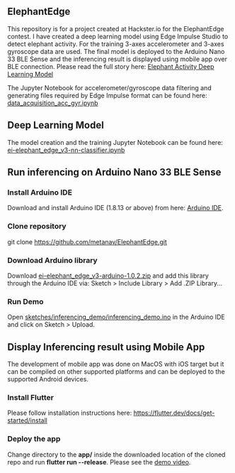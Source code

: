 ## ElephantEdge
This repository is for a project created at Hackster.io for the ElephantEdge contest. I have created a deep learning model using Edge Impulse Studio to detect elephant activity. For the training 3-axes accelerometer and 3-axes gyroscope data are used. The final model is deployed to the Arduino Nano 33 BLE Sense and the inferencing result is displayed using mobile app over BLE connection. Please read the full story here: [Elephant Activity Deep Learning Model](https://www.hackster.io/naveenbskumar/elephant-activity-deep-learning-model-5b3e98)

The Jupyter Notebook for accelerometer/gyroscope data filtering and generating files required by Edge Impulse format can be found here: [data_acquisition_acc_gyr.ipynb](data_acquisition_acc_gyr.ipynb)


## Deep Learning Model
The model creation and the training Jupyter Notebook can be found here: [ei-elephant_edge_v3-nn-classifier.ipynb](ei-elephant_edge_v3-nn-classifier.ipynb)

## Run inferencing on Arduino Nano 33 BLE Sense

### Install Arduino IDE
Download and install Arduino IDE (1.8.13 or above) from here: [Arduino IDE](https://www.arduino.cc/en/software).

### Clone repository
git clone https://github.com/metanav/ElephantEdge.git

### Download Arduino library 

Download [ei-elephant_edge_v3-arduino-1.0.2.zip](ei-elephant_edge_v3-arduino-1.0.2.zip)  and add this library through the Arduino IDE via:
Sketch > Include Library > Add .ZIP Library...

### Run Demo
Open [sketches/inferencing_demo/inferencing_demo.ino](sketches/inferencing_demo/inferencing_demo.ino) in the Arduino IDE and click on Sketch > Upload.

## Display Inferencing result using Mobile App
The development of mobile app was done on MacOS with iOS target but it can be compiled on other supported platforms and can be deployed to the supported Android devices.
### Install Flutter
Please follow installation instructions here: https://flutter.dev/docs/get-started/install

### Deploy the app
Change directory to the <b>app/</b> inside the downloaded location of the cloned repo and run <b>flutter run --release</b>.
Please see the [demo video](https://www.youtube.com/watch?v=AXcJ5IsnUaw&feature=emb_logo).


